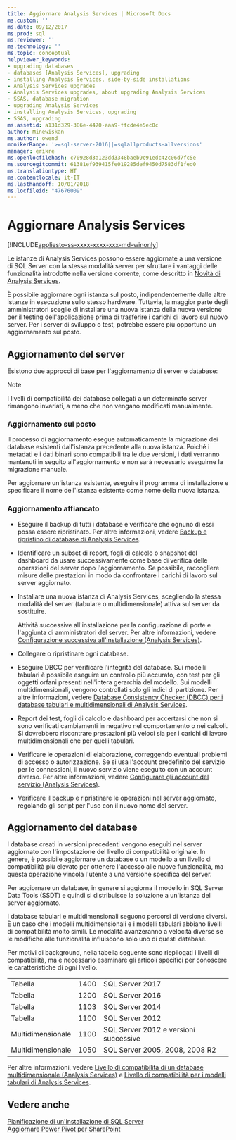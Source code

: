 ```yaml
---
title: Aggiornare Analysis Services | Microsoft Docs
ms.custom: ''
ms.date: 09/12/2017
ms.prod: sql
ms.reviewer: ''
ms.technology: ''
ms.topic: conceptual
helpviewer_keywords:
- upgrading databases
- databases [Analysis Services], upgrading
- installing Analysis Services, side-by-side installations
- Analysis Services upgrades
- Analysis Services upgrades, about upgrading Analysis Services
- SSAS, database migration
- upgrading Analysis Services
- installing Analysis Services, upgrading
- SSAS, upgrading
ms.assetid: a131d329-386e-4470-aaa9-ffcde4e5ec0c
author: Minewiskan
ms.author: owend
monikerRange: '>=sql-server-2016||=sqlallproducts-allversions'
manager: erikre
ms.openlocfilehash: c70928d3a123dd3348baeb9c91edc42c06d7fc5e
ms.sourcegitcommit: 61381ef939415fe019285def9450d7583df1fed0
ms.translationtype: HT
ms.contentlocale: it-IT
ms.lasthandoff: 10/01/2018
ms.locfileid: "47676009"
---
```

# <a name="upgrade-analysis-services"></a>Aggiornare Analysis Services

[!INCLUDE[appliesto-ss-xxxx-xxxx-xxx-md-winonly](../../includes/appliesto-ss-xxxx-xxxx-xxx-md-winonly.md)]
  
  Le istanze di Analysis Services possono essere aggiornate a una versione di SQL Server con la stessa modalità server per sfruttare i vantaggi delle funzionalità introdotte nella versione corrente, come descritto in [Novità di Analysis Services](../../analysis-services/what-s-new-in-analysis-services.md).  
  
 È possibile aggiornare ogni istanza sul posto, indipendentemente dalle altre istanze in esecuzione sullo stesso hardware. Tuttavia, la maggior parte degli amministratori sceglie di installare una nuova istanza della nuova versione per il testing dell'applicazione prima di trasferire i carichi di lavoro sul nuovo server. Per i server di sviluppo o test, potrebbe essere più opportuno un aggiornamento sul posto.  
  
## <a name="server-upgrade"></a>Aggiornamento del server  
 Esistono due approcci di base per l'aggiornamento di server e database:  
  
> [!NOTE]
> I livelli di compatibilità dei database collegati a un determinato server rimangono invariati, a meno che non vengano modificati manualmente.
   
  
### <a name="in-place-upgrade"></a>Aggiornamento sul posto  
 Il processo di aggiornamento esegue automaticamente la migrazione dei database esistenti dall'istanza precedente alla nuova istanza. Poiché i metadati e i dati binari sono compatibili tra le due versioni, i dati verranno mantenuti in seguito all'aggiornamento e non sarà necessario eseguirne la migrazione manuale.  
  
 Per aggiornare un'istanza esistente, eseguire il programma di installazione e specificare il nome dell'istanza esistente come nome della nuova istanza.  
  
### <a name="side-by-side-upgrade"></a>Aggiornamento affiancato  
  
-   Eseguire il backup di tutti i database e verificare che ognuno di essi possa essere ripristinato. Per altre informazioni, vedere [Backup e ripristino di database di Analysis Services](../../analysis-services/multidimensional-models/backup-and-restore-of-analysis-services-databases.md).  
  
-   Identificare un subset di report, fogli di calcolo o snapshot del dashboard da usare successivamente come base di verifica delle operazioni del server dopo l'aggiornamento. Se possibile, raccogliere misure delle prestazioni in modo da confrontare i carichi di lavoro sul server aggiornato.  
  
-   Installare una nuova istanza di Analysis Services, scegliendo la stessa modalità del server (tabulare o multidimensionale) attiva sul server da sostituire. 
  
     Attività successive all'installazione per la configurazione di porte e l'aggiunta di amministratori del server. Per altre informazioni, vedere [Configurazione successiva all'installazione &#40;Analysis Services&#41;](../../analysis-services/instances/post-install-configuration-analysis-services.md).  
  
-   Collegare o ripristinare ogni database.  
  
-   Eseguire DBCC per verificare l'integrità del database. Sui modelli tabulari è possibile eseguire un controllo più accurato, con test per gli oggetti orfani presenti nell'intera gerarchia del modello. Sui modelli multidimensionali, vengono controllati solo gli indici di partizione. Per altre informazioni, vedere [Database Consistency Checker &#40;DBCC&#41; per i database tabulari e multidimensionali di Analysis Services](../../analysis-services/instances/database-consistency-checker-dbcc-for-analysis-services.md).  
  
-   Report dei test, fogli di calcolo e dashboard per accertarsi che non si sono verificati cambiamenti in negativo nel comportamento o nei calcoli. Si dovrebbero riscontrare prestazioni più veloci sia per i carichi di lavoro multidimensionali che per quelli tabulari.  
  
-   Verificare le operazioni di elaborazione, correggendo eventuali problemi di accesso o autorizzazione. Se si usa l'account predefinito del servizio per le connessioni, il nuovo servizio viene eseguito con un account diverso. Per altre informazioni, vedere [Configurare gli account del servizio &#40;Analysis Services&#41;](../../analysis-services/instances/configure-service-accounts-analysis-services.md).  
  
-   Verificare il backup e ripristinare le operazioni nel server aggiornato, regolando gli script per l'uso con il nuovo nome del server.  
  
## <a name="database-upgrade"></a>Aggiornamento del database  
 I database creati in versioni precedenti vengono eseguiti nel server aggiornato con l'impostazione del livello di compatibilità originale. In genere, è possibile aggiornare un database o un modello a un livello di compatibilità più elevato per ottenere l'accesso alle nuove funzionalità, ma questa operazione vincola l'utente a una versione specifica del server.  
  
 Per aggiornare un database, in genere si aggiorna il modello in SQL Server Data Tools (SSDT) e quindi si distribuisce la soluzione a un'istanza del server aggiornato.
  
 I database tabulari e multidimensionali seguono percorsi di versione diversi. È un caso che i modelli multidimensionali e i modelli tabulari abbiano livelli di compatibilità molto simili.  Le modalità avanzeranno a velocità diverse se le modifiche alle funzionalità influiscono solo uno di questi database.  
  
 Per motivi di background, nella tabella seguente sono riepilogati i livelli di compatibilità, ma è necessario esaminare gli articoli specifici per conoscere le caratteristiche di ogni livello.  
  
||||  
|-|-|-|  
|Tabella|1400|SQL Server 2017|
|Tabella|1200|SQL Server 2016|  
|Tabella|1103|SQL Server 2014|  
|Tabella|1100|SQL Server 2012|  
|Multidimensionale|1100|SQL Server 2012 e versioni successive|  
|Multidimensionale|1050|SQL Server 2005, 2008, 2008 R2|  
  
 Per altre informazioni, vedere [Livello di compatibilità di un database multidimensionale &#40;Analysis Services&#41;](../../analysis-services/multidimensional-models/compatibility-level-of-a-multidimensional-database-analysis-services.md) e [Livello di compatibilità per i modelli tabulari di Analysis Services](../../analysis-services/tabular-models/compatibility-level-for-tabular-models-in-analysis-services.md).  
  
## <a name="see-also"></a>Vedere anche  
 [Pianificazione di un'installazione di SQL Server](../../sql-server/install/planning-a-sql-server-installation.md)   
 [Aggiornare Power Pivot per SharePoint](../../database-engine/install-windows/upgrade-power-pivot-for-sharepoint.md)   
  
  
